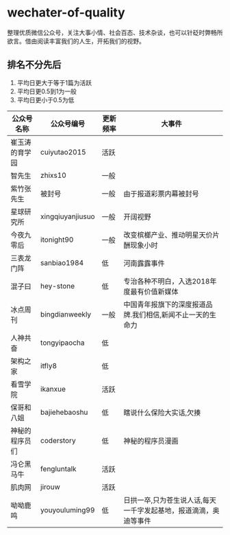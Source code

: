 # wechater-of-quality
整理优质微信公众号，关注大事小情、社会百态、技术杂谈，也可以针砭时弊畅所欲言。借由阅读丰富我们的人生，开拓我们的视野。

## 排名不分先后

1. 平均日更大于等于1篇为活跃
2. 平均日更0.5到1为一般
3. 平均日更小于0.5为低

公众号名称 | 公众号编号 | 更新频率 | 大事件
---|---|---|---
崔玉涛的育学园 | cuiyutao2015 | 活跃 | 
智先生 | zhixs10 | 一般 |
紫竹张先生 | 被封号 | 一般 | 由于报道彩票内幕被封号
星球研究所 | xingqiuyanjiusuo | 一般 | 开阔视野
今夜九零后 | itonight90 | 一般 | 改变槟榔产业、推动明星天价片酬现象小时
三表龙门阵 | sanbiao1984  | 低 | 河南露露事件
混子曰 | hey-stone | 低 | 专治各种不明白，入选2018年度最有价值新媒体
冰点周刊 | bingdianweekly | 一般 | 中国青年报旗下的深度报道品牌.我们相信,新闻不止一天的生命力
人神共奋 | tongyipaocha | 低 |
架构之家 | itfly8  | 低 |
看雪学院 | ikanxue | 活跃 |
保哥和八姐 | bajiehebaoshu  | 低 | 瞎说什么保险大实话,欠揍
神秘的程序员们 | coderstory | 低 | 神秘的程序员漫画
冯仑黑马牛 | fengluntalk | 活跃 |
肌肉网 | jirouw  | 活跃 |
呦呦鹿鸣 | youyouluming99  | 低 | 日拱一卒,只为苍生说人话,每天一千字发起基地，报道滴滴，奥迪等事件
